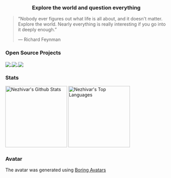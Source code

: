 <h3 align="center">Explore the world and question everything</h3>

> "Nobody ever figures out what life is all about, and it doesn't matter.
> Explore the world. Nearly everything is really interesting if you go into it
> deeply enough.” 
> 
> ― Richard Feynman

<h3 align="left">Open Source Projects</h3>

<a href="https://github.com/hugivar/hugiOS">
  <img align="center" src="https://github-readme-stats-sigma-five.vercel.app/api/pin/?username=hugivar&repo=hugiOS&theme=tokyonight&hide_border=true)](https://github.com/anuraghazra/github-readme-stats" />
</a>
<a href="https://github.com/hugivar/tali">
  <img align="center" src="https://github-readme-stats-sigma-five.vercel.app/api/pin/?username=hugivar&repo=tali&theme=tokyonight&hide_border=true)](https://github.com/anuraghazra/github-readme-stats" />
</a>
<a href="https://github.com/hugivar/obsidian-spacial">
  <img align="center" src="https://github-readme-stats-sigma-five.vercel.app/api/pin/?username=hugivar&repo=obsidian-spacial&theme=tokyonight&hide_border=true)](https://github.com/anuraghazra/github-readme-stats" />
</a>

<br />

<h3 align="left">Stats</h3>
<p> 
  <a href="https://github.com/anuraghazra/github-readme-stats"><img alt="Nezhivar's Github Stats" src="https://github-readme-stats-sigma-five.vercel.app/api/?username=hugivar&show_icons=true&count_private=true&theme=tokyonight&hide_border=true&include_all_commits=true" height="192px"/></a>
  <a href="https://github.com/anuraghazra/github-readme-stats"><img alt="Nezhivar's Top Languages" src="https://github-readme-stats-sigma-five.vercel.app/api/top-langs/?username=hugivar&langs_count=8&layout=compact&theme=tokyonight&hide_border=true&hide=Jupyter%20Notebook" height="192px"/></a>
</p>

<h3>Avatar</h3>
<p>The avatar was generated using <a href="https://boringavatars.com/">Boring Avatars</a> </p>
